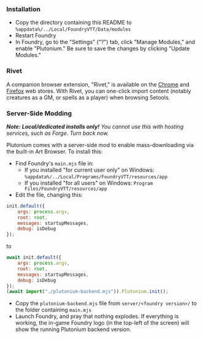 ### Installation

- Copy the directory containing this README to `%appdata%/../Local/FoundryVTT/Data/modules`
- Restart Foundry
- In Foundry, go to the "Settings" ("?") tab, click "Manage Modules," and enable "Plutonium." Be sure to save the changes by clicking "Update Modules."

### Rivet

A companion browser extension, "Rivet," is available on the [Chrome](https://chrome.google.com/webstore/detail/rivet/igmilfmbmkmpkjjgoabaagaoohhhbjde) and [Firefox](https://addons.mozilla.org/en-GB/firefox/addon/rivet/) web stores. With Rivet, you can one-click import content (notably creatures as a GM, or spells as a player) when browsing 5etools.

### Server-Side Modding

_**Note: Local/dedicated installs only!** You cannot use this with hosting services, such as Forge. Turn back now._

Plutonium comes with a server-side mod to enable mass-downloading via the built-in Art Browser. To install this:

- Find Foundry's `main.mjs` file in:
   - If you installed "for current user only" on Windows: `%appdata%/../Local/Programs/FoundryVTT/resources/app`
   - If you installed "for all users" on Windows: `Program Files/FoundryVTT/resources/app`
- Edit the file, changing this:
```js
init.default({
	args: process.argv,
	root: root,
	messages: startupMessages,
	debug: isDebug
});
```

to

```js
await init.default({
	args: process.argv,
	root: root,
	messages: startupMessages,
	debug: isDebug
});
(await import("./plutonium-backend.mjs")).Plutonium.init();
```
- Copy the `plutonium-backend.mjs` file from `server/<foundry version>/` to the folder containing `main.mjs`
- Launch Foundry, and pray that nothing explodes. If everything is working, the in-game Foundry logo (in the top-left of the screen) will show the running Plutonium backend version.
